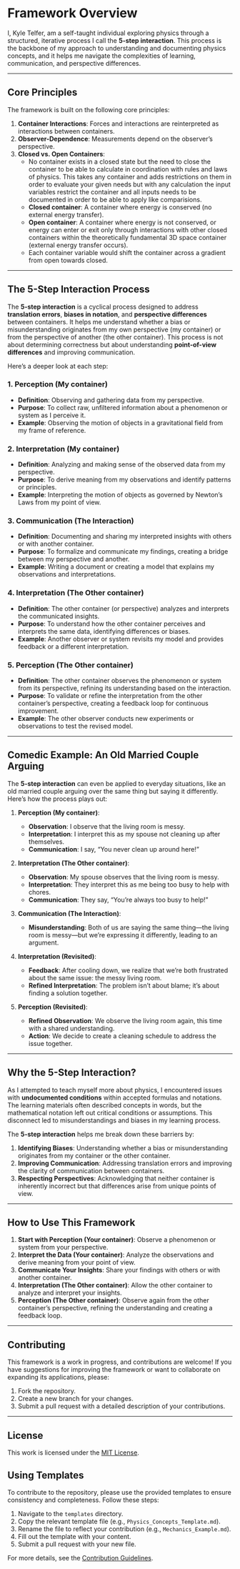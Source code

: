 # Framework Overview

I, Kyle Telfer, am a self-taught individual exploring physics through a structured, iterative process I call the **5-step interaction**. This process is the backbone of my approach to understanding and documenting physics concepts, and it helps me navigate the complexities of learning, communication, and perspective differences.

---

## Core Principles

The framework is built on the following core principles:

1. **Container Interactions**: Forces and interactions are reinterpreted as interactions between containers.
2. **Observer-Dependence**: Measurements depend on the observer’s perspective.
3. **Closed vs. Open Containers**:
   - No container exists in a closed state but the need to close the container to be able to calculate in coordination with rules and laws of physics. This takes any container and adds restrictions on them in order to evaluate your given needs but with any calculation the input variables restrict the container and all inputs needs to be documented in order to be able to apply like comparisions. 
   - **Closed container**: A container where energy is conserved (no external energy transfer).
   - **Open container**: A container where energy is not conserved, or energy can enter or exit only through interactions with other closed containers within the theoretically fundamental 3D space container (external energy transfer occurs).
   - Each container variable would shift the container across a gradient from open towards closed.

---

## The 5-Step Interaction Process

The **5-step interaction** is a cyclical process designed to address **translation errors**, **biases in notation**, and **perspective differences** between containers. It helps me understand whether a bias or misunderstanding originates from my own perspective (my container) or from the perspective of another (the other container). This process is not about determining correctness but about understanding **point-of-view differences** and improving communication.

Here’s a deeper look at each step:

### 1. Perception (My container)
- **Definition**: Observing and gathering data from my perspective.
- **Purpose**: To collect raw, unfiltered information about a phenomenon or system as I perceive it.
- **Example**: Observing the motion of objects in a gravitational field from my frame of reference.

### 2. Interpretation (My container)
- **Definition**: Analyzing and making sense of the observed data from my perspective.
- **Purpose**: To derive meaning from my observations and identify patterns or principles.
- **Example**: Interpreting the motion of objects as governed by Newton’s Laws from my point of view.

### 3. Communication (The Interaction)
- **Definition**: Documenting and sharing my interpreted insights with others or with another container.
- **Purpose**: To formalize and communicate my findings, creating a bridge between my perspective and another.
- **Example**: Writing a document or creating a model that explains my observations and interpretations.

### 4. Interpretation (The Other container)
- **Definition**: The other container (or perspective) analyzes and interprets the communicated insights.
- **Purpose**: To understand how the other container perceives and interprets the same data, identifying differences or biases.
- **Example**: Another observer or system revisits my model and provides feedback or a different interpretation.

### 5. Perception (The Other container)
- **Definition**: The other container observes the phenomenon or system from its perspective, refining its understanding based on the interaction.
- **Purpose**: To validate or refine the interpretation from the other container’s perspective, creating a feedback loop for continuous improvement.
- **Example**: The other observer conducts new experiments or observations to test the revised model.

---

## Comedic Example: An Old Married Couple Arguing

The **5-step interaction** can even be applied to everyday situations, like an old married couple arguing over the same thing but saying it differently. Here’s how the process plays out:

1. **Perception (My container)**:
   - **Observation**: I observe that the living room is messy.
   - **Interpretation**: I interpret this as my spouse not cleaning up after themselves.
   - **Communication**: I say, “You never clean up around here!”

2. **Interpretation (The Other container)**:
   - **Observation**: My spouse observes that the living room is messy.
   - **Interpretation**: They interpret this as me being too busy to help with chores.
   - **Communication**: They say, “You’re always too busy to help!”

3. **Communication (The Interaction)**:
   - **Misunderstanding**: Both of us are saying the same thing—the living room is messy—but we’re expressing it differently, leading to an argument.

4. **Interpretation (Revisited)**:
   - **Feedback**: After cooling down, we realize that we’re both frustrated about the same issue: the messy living room.
   - **Refined Interpretation**: The problem isn’t about blame; it’s about finding a solution together.

5. **Perception (Revisited)**:
   - **Refined Observation**: We observe the living room again, this time with a shared understanding.
   - **Action**: We decide to create a cleaning schedule to address the issue together.

---

## Why the 5-Step Interaction?

As I attempted to teach myself more about physics, I encountered issues with **undocumented conditions** within accepted formulas and notations. The learning materials often described concepts in words, but the mathematical notation left out critical conditions or assumptions. This disconnect led to misunderstandings and biases in my learning process.

The **5-step interaction** helps me break down these barriers by:
1. **Identifying Biases**: Understanding whether a bias or misunderstanding originates from my container or the other container.
2. **Improving Communication**: Addressing translation errors and improving the clarity of communication between containers.
3. **Respecting Perspectives**: Acknowledging that neither container is inherently incorrect but that differences arise from unique points of view.

---

## How to Use This Framework

1. **Start with Perception (Your container)**: Observe a phenomenon or system from your perspective.
2. **Interpret the Data (Your container)**: Analyze the observations and derive meaning from your point of view.
3. **Communicate Your Insights**: Share your findings with others or with another container.
4. **Interpretation (The Other container)**: Allow the other container to analyze and interpret your insights.
5. **Perception (The Other container)**: Observe again from the other container’s perspective, refining the understanding and creating a feedback loop.

---

## Contributing

This framework is a work in progress, and contributions are welcome! If you have suggestions for improving the framework or want to collaborate on expanding its applications, please:

1. Fork the repository.
2. Create a new branch for your changes.
3. Submit a pull request with a detailed description of your contributions.

---

## License

This work is licensed under the [MIT License](../LICENSE).

## Using Templates
To contribute to the repository, please use the provided templates to ensure consistency and completeness. Follow these steps:
1. Navigate to the `templates` directory.
2. Copy the relevant template file (e.g., `Physics_Concepts_Template.md`).
3. Rename the file to reflect your contribution (e.g., `Mechanics_Example.md`).
4. Fill out the template with your content.
5. Submit a pull request with your new file.

For more details, see the [Contribution Guidelines](CONTRIBUTING.md).